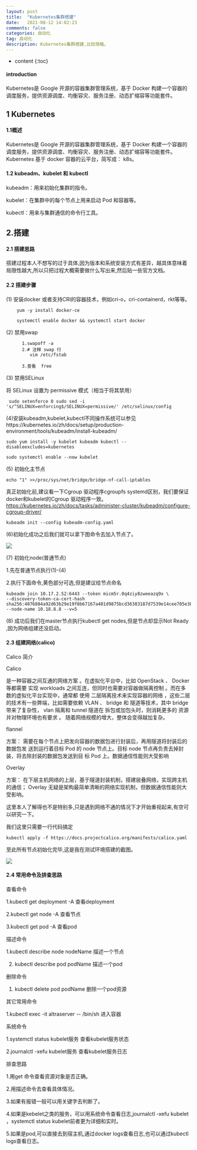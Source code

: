 ```yaml
---
layout: post
title:  "Kubernetes集群搭建"
date:   2021-08-12 14:02:23
comments: false
categories: 自动化
tag: 自动化
description: Kubernetes集群搭建,比较简略。                                                        
---
```

* content
{:toc}
#### introduction

Kubernetes是 Google 开源的容器集群管理系统，基于 Docker 构建一个容器的调度服务，提供资源调度、均衡容灾、服务注册、动态扩缩容等功能套件。 

## 1 Kubernetes

#### 1.1概述

Kubernetes是 Google 开源的容器集群管理系统，基于 Docker 构建一个容器的调度服务，提供资源调度、均衡容灾、服务注册、动态扩缩容等功能套件。 Kubernetes 基于 docker 容器的云平台，简写成： k8s。

#### 1.2 kubeadm、kubelet 和 kubectl

kubeadm：用来初始化集群的指令。

kubelet：在集群中的每个节点上用来启动 Pod 和容器等。

kubectl：用来与集群通信的命令行工具。

## 2.搭建

#### 2.1 搭建思路

搭建过程本人不想写的过于具体,因为版本和系统安装方式有差异，越具体意味着局限性越大,所以只把过程大概需要做什么写出来,然后贴一些官方文档。

#### 2.2 搭建步骤

(1) 安装docker 或者支持CRI的容器技术，例如cri-o，cri-containerd，rkt等等。

```
    yum -y install docker-ce

    systemctl enable docker && systemctl start docker
```

(2) 禁用swap

```
      1.swapoff -a
      2.# 注释 swap 行
         vim /etc/fstab

      3.查看  free
```

(3) 禁用SELinux

 将 SELinux 设置为 permissive 模式（相当于将其禁用）
 
```
 sudo setenforce 0 sudo sed -i 's/^SELINUX=enforcing$/SELINUX=permissive/' /etc/selinux/config
```

(4)安装kubeadm,kubelet,kubectl不同操作系统可以参见https://kubernetes.io/zh/docs/setup/production-environment/tools/kubeadm/install-kubeadm/

```
sudo yum install -y kubelet kubeadm kubectl --disableexcludes=kubernetes

sudo systemctl enable --now kubelet
```

(5) 初始化主节点

```
echo "1" >>/proc/sys/net/bridge/bridge-nf-call-iptables 
```

真正初始化前,建议看一下Cgroup 驱动程序cgroupfs systemd区别，我们要保证docker和kubelet的Cgroup 驱动程序一致。https://kubernetes.io/zh/docs/tasks/administer-cluster/kubeadm/configure-cgroup-driver/

```
kubeadm init --config kubeadm-config.yaml
```

(6)初始化成功之后我们就可以拿下图命令去加入节点了。

![](https://bo07997.github.io/myBlog/styles/images/Blog/Kubernetes集群搭建/1.png)


(7) 初始化node(普通节点)

  1.先在普通节点执行(1)-(4)

  2.执行下面命令,黄色部分可选,但是建议给节点命名

```
kubeadm join 10.17.2.52:6443 --token micm5r.0q4ziy8zweeazq9x \
--discovery-token-ca-cert-hash sha256:4076884a92d63b29e19f8b67167a481d9875bcd36383187d7539e14cee705e38 --node-name 10.18.8.8 --v=5
```

(8) 成功后我们在master节点执行kubectl get nodes,但是节点却显示Not Ready ,因为网络组建还没启动。

#### 2.3 组建网络(calico)

Calico 简介

Calico

是一种容器之间互通的网络方案 。在虚拟化平台中，比如 OpenStack 、 Docker 等都需要
实现 workloads 之间互连，但同时也需要对容器做隔离控制 。而在多数的虚拟化平台实现中，通常都
使用 二层隔离技术来实现容器的网络 ，这些二层的技术有一些弊端，比如需要依赖 VLAN 、 bridge 和
隧道等技术，其中 bridge 带来了复杂性， vlan 隔离和 tunnel 隧道在 拆包或加包头时，则消耗更多的
资源并对物理环境也有要求 。 随着网络规模的增大，整体会变得越加复杂。

flannel

方案： 需要在每个节点上把发向容器的数据包进行封装后，再用隧道将封装后的数据包发
送到运行着目标 Pod 的 node 节点上。目标 node 节点再负责去掉封装，将去除封装的数据包发送到目
标 Pod 上。数据通信性能则大受影响

Overlay

方案： 在下层主机网络的上层，基于隧道封装机制，搭建层叠网络，实现跨主机的通信；
Overlay 无疑是架构最简单清晰的网络实现机制，但数据通信性能则大受影响。


这里本人了解得也不是特别多,只是遇到网络不通的情况下才开始重视起来,有空可以研究一下。



我们这里只需要一行代码搞定

```
kubectl apply -f https://docs.projectcalico.org/manifests/calico.yaml
```

至此所有节点初始化完毕,这是我在测试环境搭建的截图。

![](https://bo07997.github.io/myBlog/styles/images/Blog/Kubernetes集群搭建/2.png)


#### 2.4 常用命令及排查思路

查看命令

  1.kubectl get deployment -A       查看deployment 



  2.kubectl get node -A       查看节点

  3.kubectl get pod -A       查看pod



描述命令

  1.kubectl describe  node nodeName  描述一个节点

  2. kubectl describe  pod podName  描述一个pod



删除命令

  1. kubectl delete pod podName  删除一个pod资源



其它常用命令

  1.kubectl exec -it altraserver -- /bin/sh  进入容器

 

系统命令

  1.systemctl status kubelet服务    查看kubelet服务状态

  2.journalctl -xefu kubelet服务  查看kubelet服务日志



排查思路

1.用get 命令查看资源对象是否正确。

2.用描述命令去查看具体情况。

3.如果有报错一般可以用关键字去判断了。

4.如果是kebelet之类的服务，可以用系统命令查看日志,journalctl -xefu kubelet ，systemctl status kubelet前者更为详细和实时。

5.如果是pod,可以直接去到宿主机,通过docker logs查看日志,也可以通过kubectl logs查看日志。